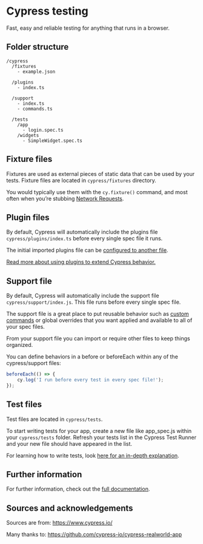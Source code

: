 # Cypress testing

Fast, easy and reliable testing for anything that runs in a browser.

## Folder structure

```
/cypress
  /fixtures
    - example.json

  /plugins
    - index.ts

  /support
    - index.ts
    - commands.ts

  /tests
    /app
      - login.spec.ts
    /widgets
      - SimpleWidget.spec.ts
```

## Fixture files

Fixtures are used as external pieces of static data that can be used by your tests.
Fixture files are located in `cypress/fixtures` directory.

You would typically use them with the `cy.fixture()` command,
and most often when you’re stubbing
[Network Requests](https://docs.cypress.io/guides/guides/network-requests.html).

## Plugin files

By default, Cypress will automatically include the plugins file `cypress/plugins/index.ts`
before every single spec file it runs.

The initial imported plugins file can be
[configured to another file](https://docs.cypress.io/guides/references/configuration.html#Folders-Files).

[Read more about using plugins to extend Cypress behavior.](https://docs.cypress.io/guides/tooling/plugins-guide.html)

## Support file

By default, Cypress will automatically include the support file `cypress/support/index.js`.
This file runs before every single spec file.

The support file is a great place to put reusable behavior such as
[custom commands](https://docs.cypress.io/api/cypress-api/custom-commands.html)
or global overrides that you want applied and available to all of your spec files.

From your support file you can import or require other files to keep things organized.

You can define behaviors in a before or beforeEach within any of the cypress/support files:

```ts
beforeEach(() => {
	cy.log('I run before every test in every spec file!');
});
```

## Test files

Test files are located in `cypress/tests`.

To start writing tests for your app,
create a new file like app_spec.js within your `cypress/tests` folder.
Refresh your tests list in the Cypress Test Runner
and your new file should have appeared in the list.

For learning how to write tests, look
[here for an in-depth explanation](https://docs.cypress.io/guides/core-concepts/writing-and-organizing-tests.html#Writing-tests).

## Further information

For further information, check out the [full documentation](https://docs.cypress.io/).

## Sources and acknowledgements

Sources are from: https://www.cypress.io/

Many thanks to: https://github.com/cypress-io/cypress-realworld-app
